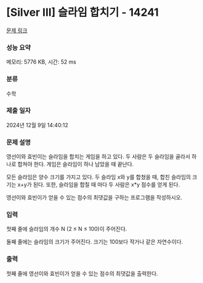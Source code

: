 # [Silver III] 슬라임 합치기 - 14241 

[문제 링크](https://www.acmicpc.net/problem/14241) 

### 성능 요약

메모리: 5776 KB, 시간: 52 ms

### 분류

수학

### 제출 일자

2024년 12월 9일 14:40:12

### 문제 설명

<p>영선이와 효빈이는 슬라임을 합치는 게임을 하고 있다. 두 사람은 두 슬라임을 골라서 하나로 합쳐야 한다. 게임은 슬라임이 하나 남았을 때 끝난다.</p>

<p>모든 슬라임은 양수 크기를 가지고 있다. 두 슬라임 x와 y를 합쳤을 때, 합친 슬라임의 크기는 x+y가 된다. 또한, 슬라임을 합칠 때 마다 두 사람은 x*y 점수를 얻게 된다.</p>

<p>영선이와 효빈이가 얻을 수 있는 점수의 최댓값을 구하는 프로그램을 작성하시오.</p>

### 입력 

 <p>첫째 줄에 슬라임의 개수 N (2 ≤ N ≤ 100)이 주어진다.</p>

<p>둘째 줄에는 슬라임의 크기가 주어진다. 크기는 100보다 작거나 같은 자연수이다.</p>

### 출력 

 <p>첫째 줄에 영선이와 효빈이가 얻을 수 있는 점수의 최댓값을 출력한다.</p>

